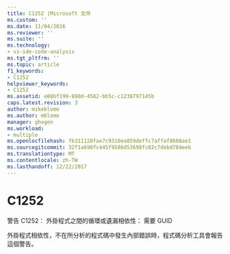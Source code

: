 ```yaml
---
title: C1252 |Microsoft 文件
ms.custom: ''
ms.date: 11/04/2016
ms.reviewer: ''
ms.suite: ''
ms.technology:
- vs-ide-code-analysis
ms.tgt_pltfrm: ''
ms.topic: article
f1_keywords:
- C1252
helpviewer_keywords:
- C1252
ms.assetid: e88bf199-890d-4582-bb5c-c1238797145b
caps.latest.revision: 3
author: mikeblome
ms.author: mblome
manager: ghogen
ms.workload:
- multiple
ms.openlocfilehash: fb311120fae7c9310ea859deffc7affaf8608ae1
ms.sourcegitcommit: 32f1a690fc445f9586d53698fc82c7debd784eeb
ms.translationtype: MT
ms.contentlocale: zh-TW
ms.lasthandoff: 12/22/2017
---
```

# <a name="c1252"></a>C1252
警告 C1252： 外掛程式之間的循環或遺漏相依性： 需要 GUID  
  
 外掛程式相依性，不在所分析的程式碼中發生內部錯誤時，程式碼分析工具會報告這個警告。